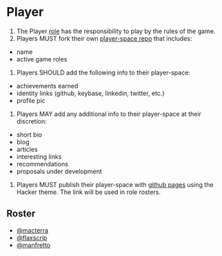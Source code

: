 # Player

1. The Player [role](/Cryptonomicon/Roles/) has the responsibility to play by the rules of the game.
1. Players MUST fork their own [player-space repo](https://github.com/cryptotechguru/player-space) that includes:
* name
* active game roles
1. Players SHOULD add the following info to their player-space:
* achievements earned
* identity links (github, keybase, linkedin, twitter, etc.)
* profile pic
1. Players MAY add any additional info to their player-space at their discretion:
* short bio
* blog
* articles
* interesting links
* recommendations
* proposals under development
1. Players MUST publish their player-space with [github pages](https://pages.github.com/) using the Hacker theme. The link will be used in role rosters.

## Roster

* [@macterra](https://macterra.github.io/macterra-space/)
* [@flaxscrip](https://flaxscrip.github.io/flaxscrip-space/)
* [@manfretto](https://flaxscrip.github.io/manfretto-space/)
